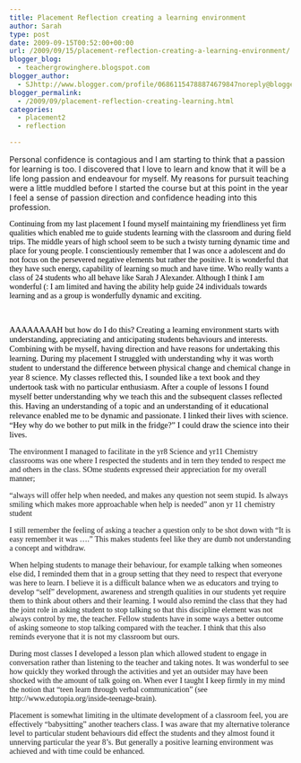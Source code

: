 ```yaml
---
title: Placement Reflection creating a learning environment
author: Sarah
type: post
date: 2009-09-15T00:52:00+00:00
url: /2009/09/15/placement-reflection-creating-a-learning-environment/
blogger_blog:
  - teachergrowinghere.blogspot.com
blogger_author:
  - SJhttp://www.blogger.com/profile/06861154788874679847noreply@blogger.com
blogger_permalink:
  - /2009/09/placement-reflection-creating-learning.html
categories:
  - placement2
  - reflection

---
```

<span style="font-size:100%;">Personal confidence is contagious and I am starting to think that a passion for learning is too. I discovered that I love to learn and know that it will be a life long passion and endeavour for myself. My reasons for pursuit teaching were a little muddled before I started the course but at this point in the year I feel a sense of passion direction and confidence heading into this profession.<br /></span> 

<p  style="margin-bottom: 0cm;font-family:lucida grande;" align="LEFT">
  <span style="color: rgb(0, 0, 0);font-size:100%;" >Continuing from my last placement I found myself maintaining my friendliness yet firm qualities which enabled me to guide students learning with the classroom and during field trips. The middle years of high school seem to be such a twisty turning dynamic time and place for young people. I conscientiously remember that I was once a adolescent and do not focus on the persevered negative elements but rather the positive. It is wonderful that they have such energy, capability of learning so much and have time. Who really wants a class of 24 students who all behave like Sarah J Alexander. Although I think I am wonderful (: I am limited and having the ability help guide 24 individuals towards learning and as a group is wonderfully dynamic and exciting.</span>
</p>

<p  style="margin-bottom: 0cm;font-family:lucida grande;" align="LEFT">
  <span style="font-size:100%;"><br /></span>
</p>

<p  style="margin-bottom: 0cm;font-family:lucida grande;" align="LEFT">
  <span style="color: rgb(0, 0, 0);font-size:100%;" ><span style="font-size:11pt;"><span style="font-size:100%;">AAAAAAAAH but how do I do this? Creating a learning environment starts with understanding, appreciating and anticipating students behaviours and interests. Combining with be myself, having direction and have reasons for undertaking this learning. During my placement I struggled with understanding why it was worth student to understand the difference between physical change and chemical change in year 8 science. My classes reflected this, I sounded like a text book and they undertook task with no particular enthusiasm. After a couple of lessons I found myself better understanding why we teach this and the subsequent classes reflected this. Having an understanding of a topic and an understanding of it educational relevance enabled me to be dynamic and passionate. I linked their lives with science. &#8220;Hey why do we bother to put milk in the fridge?&#8221; I could draw the science into their lives.</span><br /></span></span>
</p>

<p  style="margin-bottom: 0cm;font-family:lucida grande;" align="LEFT">
  <span style="font-size:100%;">The environment I managed to facilitate in the yr8 Science and yr11 Chemistry classrooms was one where I respected the students and in tern they tended to respect me and others in the class. SOme students expressed their appreciation for my overall manner;</span>
</p>

<p  style="margin-bottom: 0cm;font-family:lucida grande;" align="LEFT">
  <span style="font-size:100%;">&#8220;always will offer help when needed, and makes any question not seem stupid. Is always smiling which makes more approachable when help is needed&#8221; anon yr 11 chemistry student</span>
</p>

<p  style="margin-bottom: 0cm;font-family:lucida grande;" align="LEFT">
  <span style="font-size:100%;">I still remember the feeling of asking a teacher a question only to be shot down with &#8220;It is easy remember it was &#8230;.&#8221; This makes students feel like they are dumb not understanding a concept and withdraw.<br /></span>
</p>

<p  style="margin-bottom: 0cm;font-family:lucida grande;" align="LEFT">
  <span style="font-size:100%;">When helping students to manage their behaviour, for example talking when someones else did, I reminded them that in a group setting that they need to respect that everyone was here to learn. I believe it is a difficult balance when we as educators and trying to develop &#8220;self&#8221; development, awareness and strength qualities in our students yet require them to think about others and their learning. I would also remind the class that they had the joint role in asking student to stop talking so that this discipline element was not always control by me, the teacher. Fellow students have in some ways a better outcome of asking someone to stop talking compared with the teacher. I think that this also reminds everyone that it is not my classroom but ours.<br /></span>
</p>

<p  style="margin-bottom: 0cm;font-family:lucida grande;" align="LEFT">
  <span style=";font-family:verdana;font-size:100%;"  >During most classes I developed a lesson plan which allowed student to engage in conversation rather than listening to the teacher and taking notes. It was wonderful to see how quickly they worked through the activities and yet an outsider may have been shocked with the amount of talk going on. When ever I taught I keep firmly in my mind the notion that &#8220;teen learn through verbal communication&#8221; (see http://www.edutopia.org/inside-teenage-brain).<br /></span>
</p>

<p  style="margin-bottom: 0cm;font-family:lucida grande;" align="LEFT">
  <span style="font-size:100%;">Placement is somewhat limiting in the ultimate development of a classroom feel, you are effectively &#8220;babysitting&#8221; another teachers class. I was aware that my alternative tolerance level to particular student behaviours did effect the students and they almost found it unnerving particular the year 8&#8217;s. But generally a positive learning environment was achieved and with time could be enhanced.<br /></span>
</p>

<p  style="margin-bottom: 0cm;font-family:lucida grande;" align="LEFT">
  <span style=";font-family:verdana;font-size:100%;"  ><br /></span>
</p>

<span style="font-size:85%;"><br /></span>